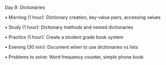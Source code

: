 Day 9: Dictionaries

• Morning (1 hour): Dictionary creation, key-value pairs, accessing values

• Study (1 hour): Dictionary methods and nested dictionaries

• Practice (1 hour): Create a student grade book system

• Evening (30 min): Document when to use dictionaries vs lists

• Problems to solve: Word frequency counter, simple phone book
